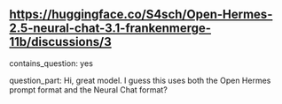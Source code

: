 ## https://huggingface.co/S4sch/Open-Hermes-2.5-neural-chat-3.1-frankenmerge-11b/discussions/3

contains_question: yes

question_part: Hi, great model. I guess this uses both the Open Hermes prompt format and the Neural Chat format?